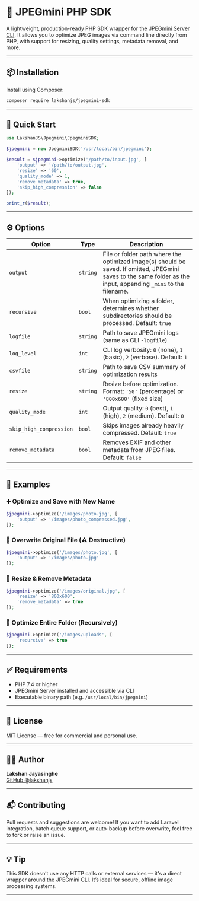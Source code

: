 # 🧠 JPEGmini PHP SDK

A lightweight, production-ready PHP SDK wrapper for the [JPEGmini Server CLI](https://jpegmini.com/products/developers/aws/docs). It allows you to optimize JPEG images via command line directly from PHP, with support for resizing, quality settings, metadata removal, and more.

---

## 📦 Installation

Install using Composer:

```bash
composer require lakshanjs/jpegmini-sdk
```

---

## 🚀 Quick Start

```php
use LakshanJS\Jpegmini\JpegminiSDK;

$jpegmini = new JpegminiSDK('/usr/local/bin/jpegmini');

$result = $jpegmini->optimize('/path/to/input.jpg', [
    'output' => '/path/to/output.jpg',
    'resize' => '60',
    'quality_mode' => 1,
    'remove_metadata' => true,
    'skip_high_compression' => false
]);

print_r($result);
```

---

## ⚙️ Options

| Option                     | Type      | Description |
|----------------------------|-----------|-------------|
| `output`                   | `string`  | File or folder path where the optimized image(s) should be saved. If omitted, JPEGmini saves to the same folder as the input, appending `_mini` to the filename. |
| `recursive`                | `bool`    | When optimizing a folder, determines whether subdirectories should be processed. Default: `true` |
| `logfile`                  | `string`  | Path to save JPEGmini logs (same as CLI `-logfile`) |
| `log_level`                | `int`     | CLI log verbosity: `0` (none), `1` (basic), `2` (verbose). Default: `1` |
| `csvfile`                  | `string`  | Path to save CSV summary of optimization results |
| `resize`                   | `string`  | Resize before optimization. Format: `'50'` (percentage) or `'800x600'` (fixed size) |
| `quality_mode`             | `int`     | Output quality: `0` (best), `1` (high), `2` (medium). Default: `0` |
| `skip_high_compression`    | `bool`    | Skips images already heavily compressed. Default: `true` |
| `remove_metadata`          | `bool`    | Removes EXIF and other metadata from JPEG files. Default: `false` |

---

## 📝 Examples

### ➕ Optimize and Save with New Name
```php
$jpegmini->optimize('/images/photo.jpg', [
    'output' => '/images/photo_compressed.jpg',
]);
```

### 🔄 Overwrite Original File (⚠️ Destructive)
```php
$jpegmini->optimize('/images/photo.jpg', [
    'output' => '/images/photo.jpg'
]);
```

### 🧩 Resize & Remove Metadata
```php
$jpegmini->optimize('/images/original.jpg', [
    'resize' => '800x600',
    'remove_metadata' => true
]);
```

### 📁 Optimize Entire Folder (Recursively)
```php
$jpegmini->optimize('/images/uploads', [
    'recursive' => true
]);
```

---

## ✅ Requirements

- PHP 7.4 or higher
- JPEGmini Server installed and accessible via CLI
- Executable binary path (e.g. `/usr/local/bin/jpegmini`)

---

## 📄 License

MIT License — free for commercial and personal use.

---

## 🙋‍♂️ Author

**Lakshan Jayasinghe**  
[GitHub @lakshanjs](https://github.com/lakshanjs)

---

## 📬 Contributing

Pull requests and suggestions are welcome! If you want to add Laravel integration, batch queue support, or auto-backup before overwrite, feel free to fork or raise an issue.

---

## 💡 Tip

This SDK doesn’t use any HTTP calls or external services — it's a direct wrapper around the JPEGmini CLI. It’s ideal for secure, offline image processing systems.

---
